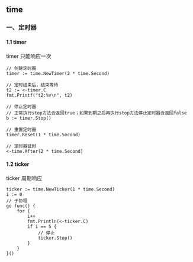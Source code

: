 ## time
### 一、定时器
#### 1.1 timer

timer 只能响应一次
```
// 创建定时器
timer := time.NewTimer(2 * time.Second)

// 定时结束后，结束等待
t2 := <-timer.C
fmt.Printf("t2:%v\n", t2)

// 停止定时器
// 正常执行stop方法会返回true；如果到期之后再执行stop方法停止定时器会返回false
b := timer.Stop()

// 重置定时器
timer.Reset(1 * time.Second)

// 定时器延时
<-time.After(2 * time.Second)
```

#### 1.2 ticker
ticker 周期响应

```
ticker := time.NewTicker(1 * time.Second)
i := 0
// 子协程
go func() {
    for {
        i++
        fmt.Println(<-ticker.C)
        if i == 5 {
            // 停止
            ticker.Stop()
        }
    }
}()
```






















